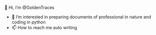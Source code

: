 👋 Hi, I’m @GoldenTraces
- 👀 I’m interested in preparing documents of professional in nature and coding in python
- 📫 How to reach me auto writing

<!---
GoldenTraces/GoldenTraces is a ✨ special ✨ repository because its `README.md` (this file) appears on your GitHub profile.
You can click the Preview link to take a look at your changes.
--->
